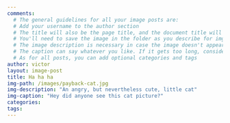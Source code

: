 ```yaml
---
comments:
  # The general guidelines for all your image posts are:
  # Add your username to the author section
  # The title will also be the page title, and the document title will appear in the url address
  # You'll need to save the image in the folder as you describe for img-path, or you could link to a cloud storage service like Dropbox
  # The image description is necessary in case the image doesn't appear properly, and means people who can't see can access the information
  # The caption can say whatever you like. If it gets too long, consider using a long-form post
  # As for all posts, you can add optional categories and tags
author: victor
layout: image-post
title: Ha ha ha
img-path: /images/payback-cat.jpg
img-description: "An angry, but nevertheless cute, little cat"
img-caption: "Hey did anyone see this cat picture?"
categories:
tags:
---
```

<!-- Add your markdown here. See http://markdowntutorial.com/ for a getting-started guide -->